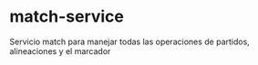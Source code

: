 # match-service
Servicio match para manejar todas las operaciones de partidos, alineaciones y el marcador
